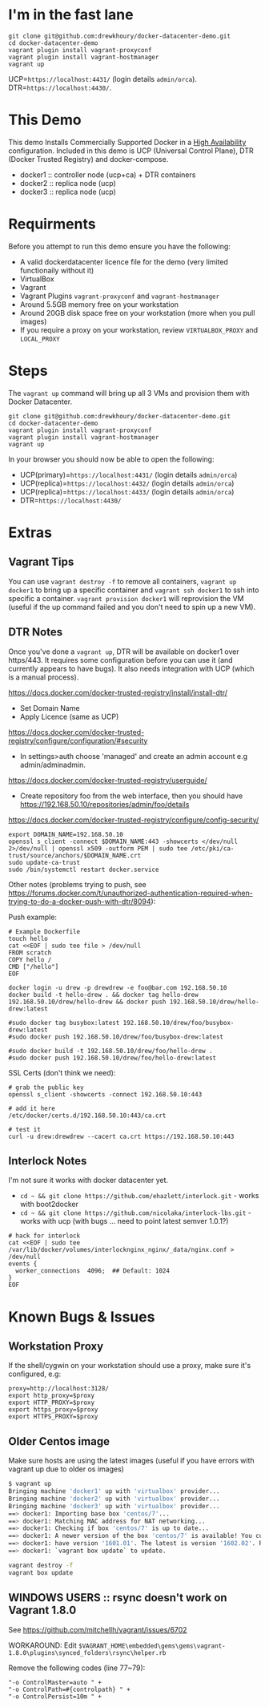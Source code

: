 # I'm in the fast lane
```
git clone git@github.com:drewkhoury/docker-datacenter-demo.git
cd docker-datacenter-demo
vagrant plugin install vagrant-proxyconf
vagrant plugin install vagrant-hostmanager
vagrant up
```

UCP=`https://localhost:4431/` (login details `admin/orca`).
DTR=`https://localhost:4430/`.

# This Demo

This demo Installs Commercially Supported Docker in a [High Availability](https://docs.docker.com/ucp/understand_ha/) configuration. Included in this demo is UCP (Universal Control Plane), DTR (Docker Trusted Registry) and docker-compose.

- docker1 :: controller node (ucp+ca) + DTR containers
- docker2 :: replica node (ucp)
- docker3 :: replica node (ucp)

# Requirments

Before you attempt to run this demo ensure you have the following:

- A valid dockerdatacenter licence file for the demo (very limited functionaily without it) 
- VirtualBox
- Vagrant
- Vagrant Plugins `vagrant-proxyconf` and `vagrant-hostmanager`
- Around 5.5GB memory free on your workstation
- Around 20GB disk space free on your workstation (more when you pull images)
- If you require a proxy on your workstation, review `VIRTUALBOX_PROXY` and `LOCAL_PROXY`

# Steps

The `vagrant up` command will bring up all 3 VMs and provision them with Docker Datacenter.

```
git clone git@github.com:drewkhoury/docker-datacenter-demo.git
cd docker-datacenter-demo
vagrant plugin install vagrant-proxyconf
vagrant plugin install vagrant-hostmanager
vagrant up
```

In your browser you should now be able to open the following:

- UCP(primary)=`https://localhost:4431/` (login details `admin/orca`)
- UCP(replica)=`https://localhost:4432/` (login details `admin/orca`)
- UCP(replica)=`https://localhost:4433/` (login details `admin/orca`)
- DTR=`https://localhost:4430/`

# Extras

## Vagrant Tips
You can use `vagrant destroy -f` to remove all containers, `vagrant up docker1` to bring up a specific container and `vagrant ssh docker1` to ssh into specific a container. `vagrant provision docker1` will reprovision the VM (useful if the up command failed and you don't need to spin up a new VM).


## DTR Notes 

Once you've done a `vagrant up`, DTR will be available on docker1 over https/443. It requires some configuration before you can use it (and currently appears to have bugs). It also needs integration with UCP (which is a manual process).

https://docs.docker.com/docker-trusted-registry/install/install-dtr/

- Set Domain Name
- Apply Licence (same as UCP)

https://docs.docker.com/docker-trusted-registry/configure/configuration/#security

- In settings>auth choose 'managed' and create an admin account e.g admin/adminadmin.

https://docs.docker.com/docker-trusted-registry/userguide/

- Create repository foo from the web interface, then you should have https://192.168.50.10/repositories/admin/foo/details

https://docs.docker.com/docker-trusted-registry/configure/config-security/

```
export DOMAIN_NAME=192.168.50.10
openssl s_client -connect $DOMAIN_NAME:443 -showcerts </dev/null 2>/dev/null | openssl x509 -outform PEM | sudo tee /etc/pki/ca-trust/source/anchors/$DOMAIN_NAME.crt
sudo update-ca-trust
sudo /bin/systemctl restart docker.service
```

Other notes (problems trying to push, see https://forums.docker.com/t/unauthorized-authentication-required-when-trying-to-do-a-docker-push-with-dtr/8094):

Push example:

```
# Example Dockerfile
touch hello
cat <<EOF | sudo tee file > /dev/null
FROM scratch
COPY hello /
CMD ["/hello"]
EOF

docker login -u drew -p drewdrew -e foo@bar.com 192.168.50.10
docker build -t hello-drew . && docker tag hello-drew 192.168.50.10/drew/hello-drew && docker push 192.168.50.10/drew/hello-drew:latest

#sudo docker tag busybox:latest 192.168.50.10/drew/foo/busybox-drew:latest
#sudo docker push 192.168.50.10/drew/foo/busybox-drew:latest
 
#sudo docker build -t 192.168.50.10/drew/foo/hello-drew .
#sudo docker push 192.168.50.10/drew/foo/hello-drew:latest

```

SSL Certs (don't think we need):

```
# grab the public key
openssl s_client -showcerts -connect 192.168.50.10:443

# add it here
/etc/docker/certs.d/192.168.50.10:443/ca.crt

# test it
curl -u drew:drewdrew --cacert ca.crt https://192.168.50.10:443
```

## Interlock Notes

I'm not sure it works with docker datacenter yet.

- `cd ~ && git clone https://github.com/ehazlett/interlock.git` - works with boot2docker
- `cd ~ && git clone https://github.com/nicolaka/interlock-lbs.git` - works with ucp (with bugs ... need to point latest semver 1.0.1?)

```
# hack for interlock
cat <<EOF | sudo tee /var/lib/docker/volumes/interlocknginx_nginx/_data/nginx.conf > /dev/null
events {
  worker_connections  4096;  ## Default: 1024
}
EOF
```

# Known Bugs & Issues

## Workstation Proxy

If the shell/cygwin on your workstation should use a proxy, make sure it's configured, e.g:

```
proxy=http://localhost:3128/
export http_proxy=$proxy
export HTTP_PROXY=$proxy
export https_proxy=$proxy
export HTTPS_PROXY=$proxy
```

## Older Centos image

Make sure hosts are using the latest images (useful if you have errors with vagrant up due to older os images)

```bash
$ vagrant up
Bringing machine 'docker1' up with 'virtualbox' provider...
Bringing machine 'docker2' up with 'virtualbox' provider...
Bringing machine 'docker3' up with 'virtualbox' provider...
==> docker1: Importing base box 'centos/7'...
==> docker1: Matching MAC address for NAT networking...
==> docker1: Checking if box 'centos/7' is up to date...
==> docker1: A newer version of the box 'centos/7' is available! You currently
==> docker1: have version '1601.01'. The latest is version '1602.02'. Run
==> docker1: `vagrant box update` to update.

vagrant destroy -f
vagrant box update
```

## WINDOWS USERS :: rsync doesn't work on Vagrant 1.8.0

See https://github.com/mitchellh/vagrant/issues/6702

WORKAROUND: Edit `$VAGRANT_HOME\embedded\gems\gems\vagrant-1.8.0\plugins\synced_folders\rsync\helper.rb`

Remove the following codes (line 77~79):

```
"-o ControlMaster=auto " +
"-o ControlPath=#{controlpath} " +
"-o ControlPersist=10m " +
```